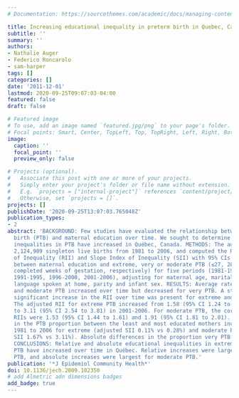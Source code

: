 ```yaml
---
# Documentation: https://sourcethemes.com/academic/docs/managing-content/

title: Increasing educational inequality in preterm birth in Quebec, Canada, 1981-2006
subtitle: ''
summary: ''
authors:
- Nathalie Auger
- Federico Roncarolo
- sam-harper
tags: []
categories: []
date: '2011-12-01'
lastmod: 2020-09-25T09:07:03-04:00
featured: false
draft: false

# Featured image
# To use, add an image named `featured.jpg/png` to your page's folder.
# Focal points: Smart, Center, TopLeft, Top, TopRight, Left, Right, BottomLeft, Bottom, BottomRight.
image:
  caption: ''
  focal_point: ''
  preview_only: false

# Projects (optional).
#   Associate this post with one or more of your projects.
#   Simply enter your project's folder or file name without extension.
#   E.g. `projects = ["internal-project"]` references `content/project/deep-learning/index.md`.
#   Otherwise, set `projects = []`.
projects: []
publishDate: '2020-09-25T13:07:03.765048Z'
publication_types:
- 2
abstract: 'BACKGROUND: Few studies have evaluated the relationship between preterm
  birth (PTB) and maternal education over time. We sought to determine whether educational
  inequalities in PTB have increased in Québec, Canada. METHODS: The authors analysed
  2,124,909 singleton live births from 1981 to 2006, and computed the Relative Index
  of Inequality (RII) and Slope Index of Inequality (SII) with 95% CIs for the relationship
  between maternal education and extreme, very or moderate PTB (≤27, 28-31, and 32-36
  completed weeks of gestation, respectively) for five periods (1981-1985, 1986-1990,
  1991-1995, 1996-2000, 2001-2006), adjusting for maternal age, marital status, birthplace,
  language spoken at home, parity and infant sex. RESULTS: Average rates of extreme
  and moderate PTB increased over time but decreased for very PTB. A statistically
  significant increase in the RII over time was present for extreme and moderate PTB.
  The adjusted RII for extreme PTB increased from 1.58 (95% CI 1.24 to 2.01) in 1981-1985
  to 3.11 (95% CI 2.54 to 3.81) in 2001-2006. For moderate PTB, the corresponding
  RIIs were 1.53 (95% CI 1.44 to 1.61) and 1.91 (95% CI 1.81 to 2.01). Absolute differences
  in the PTB proportion between the least and most educated mothers increased from
  1981 to 2006 for extreme (adjusted SII 0.11% vs 0.28%) and moderate PTB (adjusted
  SII 1.67% vs 3.11%). Absolute differences in the proportion very PTB did not increase.
  CONCLUSIONS: Relative and absolute educational inequalities in extreme and moderate
  PTB have increased over time in Québec. Relative increases were largest for extreme
  PTB, and absolute increases were largest for moderate PTB.'
publication: '*J Epidemiol Community Health*'
doi: 10.1136/jech.2009.102350
# add Almetric adn dimensions badges
add_badge: true
---
```

